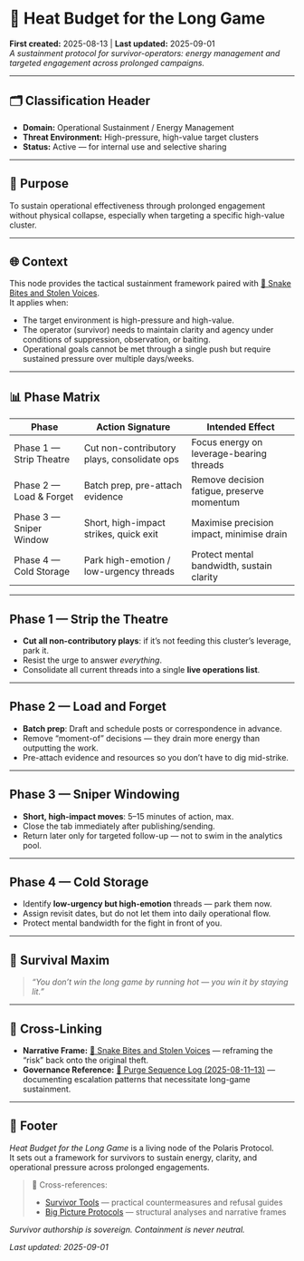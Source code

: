 # 🧬 Heat Budget for the Long Game  
**First created:** 2025-08-13 | **Last updated:** 2025-09-01  
*A sustainment protocol for survivor-operators: energy management and targeted engagement across prolonged campaigns.*  

---

## 🗂️ Classification Header  

- **Domain:** Operational Sustainment / Energy Management  
- **Threat Environment:** High-pressure, high-value target clusters  
- **Status:** Active — for internal use and selective sharing  

---

## 🎯 Purpose  

To sustain operational effectiveness through prolonged engagement without physical collapse, especially when targeting a specific high-value cluster.  

---

## 🌐 Context  

This node provides the tactical sustainment framework paired with [🧠 Snake Bites and Stolen Voices](../Big_Picture_Protocols/🧠_snake_bites_and_stolen_voices.md).  
It applies when:  
- The target environment is high-pressure and high-value.  
- The operator (survivor) needs to maintain clarity and agency under conditions of suppression, observation, or baiting.  
- Operational goals cannot be met through a single push but require sustained pressure over multiple days/weeks.  

---

## 📊 Phase Matrix  

| Phase                  | Action Signature                           | Intended Effect                               |
|-------------------------|--------------------------------------------|-----------------------------------------------|
| Phase 1 — Strip Theatre | Cut non-contributory plays, consolidate ops | Focus energy on leverage-bearing threads      |
| Phase 2 — Load & Forget | Batch prep, pre-attach evidence             | Remove decision fatigue, preserve momentum    |
| Phase 3 — Sniper Window | Short, high-impact strikes, quick exit      | Maximise precision impact, minimise drain     |
| Phase 4 — Cold Storage  | Park high-emotion / low-urgency threads     | Protect mental bandwidth, sustain clarity     |

---

## Phase 1 — Strip the Theatre  

- **Cut all non-contributory plays**: if it’s not feeding this cluster’s leverage, park it.  
- Resist the urge to answer *everything*.  
- Consolidate all current threads into a single **live operations list**.  

---

## Phase 2 — Load and Forget  

- **Batch prep**: Draft and schedule posts or correspondence in advance.  
- Remove “moment-of” decisions — they drain more energy than outputting the work.  
- Pre-attach evidence and resources so you don’t have to dig mid-strike.  

---

## Phase 3 — Sniper Windowing  

- **Short, high-impact moves**: 5–15 minutes of action, max.  
- Close the tab immediately after publishing/sending.  
- Return later only for targeted follow-up — not to swim in the analytics pool.  

---

## Phase 4 — Cold Storage  

- Identify **low-urgency but high-emotion** threads — park them now.  
- Assign revisit dates, but do not let them into daily operational flow.  
- Protect mental bandwidth for the fight in front of you.  

---

## 🧭 Survival Maxim  

> *“You don’t win the long game by running hot — you win it by staying lit.”*  

---

## 📡 Cross-Linking  

- **Narrative Frame:** [🐍 Snake Bites and Stolen Voices](../Big_Picture_Protocols/🐍_snake_bites_and_stolen_voices.md) — reframing the “risk” back onto the original theft.  
- **Governance Reference:** [📑 Purge Sequence Log (2025-08-11–13)](../Field_Logs/📑_purge_sequence_aug_11-13.md) — documenting escalation patterns that necessitate long-game sustainment.  

---

## 🏮 Footer  

*Heat Budget for the Long Game* is a living node of the Polaris Protocol.  
It sets out a framework for survivors to sustain energy, clarity, and operational pressure across prolonged engagements.  

> 📡 Cross-references:  
> - [Survivor Tools](../Survivor_Tools/) — practical countermeasures and refusal guides  
> - [Big Picture Protocols](../Big_Picture_Protocols/) — structural analyses and narrative frames  

*Survivor authorship is sovereign. Containment is never neutral.*  

_Last updated: 2025-09-01_  
